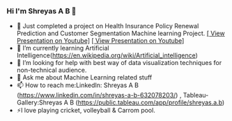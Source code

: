### Hi I'm Shreyas A B 👋


- 🔭 Just completed a project on Health Insurance Policy Renewal Prediction and Customer Segmentation Machine learning Project. [[ View Presentation on Youtube]](https://www.youtube.com/watch?v=9Ymq7WSuXDE)
  [[ View Presentation on Youtube]](https://www.youtube.com/watch?v=9Ymq7WSuXDE)
- 🌱 I’m currently learning Artificial Intelligence(https://en.wikipedia.org/wiki/Artificial_intelligence)
- 🤔 I’m looking for help with best way of data visualization techniques for non-technical audience.
- 💬 Ask me about Machine Learning related stuff
- 📫 How to reach me:LinkedIn: Shreyas A B (https://www.linkedin.com/in/shreyas-a-b-632078203/) , Tableau-Gallery:Shreyas A B (https://public.tableau.com/app/profile/shreyas.a.b)
- ⚡I love playing cricket, volleyball & Carrom pool.

